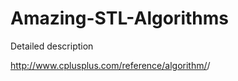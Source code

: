 # Amazing-STL-Algorithms

Detailed description

http://www.cplusplus.com/reference/algorithm/<algo-name>/